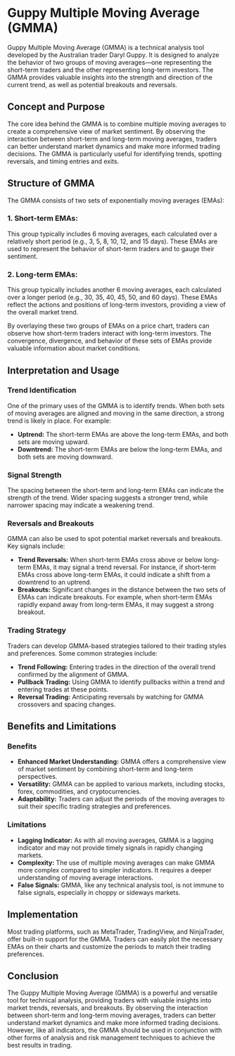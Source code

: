 # Guppy Multiple Moving Average (GMMA)

Guppy Multiple Moving Average (GMMA) is a technical analysis tool developed by the Australian trader Daryl Guppy. It is designed to analyze the behavior of two groups of moving averages—one representing the short-term traders and the other representing long-term investors. The GMMA provides valuable insights into the strength and direction of the current trend, as well as potential breakouts and reversals.

## Concept and Purpose

The core idea behind the GMMA is to combine multiple moving averages to create a comprehensive view of market sentiment. By observing the interaction between short-term and long-term moving averages, traders can better understand market dynamics and make more informed trading decisions. The GMMA is particularly useful for identifying trends, spotting reversals, and timing entries and exits.

## Structure of GMMA

The GMMA consists of two sets of exponentially moving averages (EMAs):

### 1. Short-term EMAs: 
This group typically includes 6 moving averages, each calculated over a relatively short period (e.g., 3, 5, 8, 10, 12, and 15 days). These EMAs are used to represent the behavior of short-term traders and to gauge their sentiment.

### 2. Long-term EMAs:
This group typically includes another 6 moving averages, each calculated over a longer period (e.g., 30, 35, 40, 45, 50, and 60 days). These EMAs reflect the actions and positions of long-term investors, providing a view of the overall market trend.

By overlaying these two groups of EMAs on a price chart, traders can observe how short-term traders interact with long-term investors. The convergence, divergence, and behavior of these sets of EMAs provide valuable information about market conditions.

## Interpretation and Usage

### Trend Identification

One of the primary uses of the GMMA is to identify trends. When both sets of moving averages are aligned and moving in the same direction, a strong trend is likely in place. For example:

- **Uptrend:** The short-term EMAs are above the long-term EMAs, and both sets are moving upward.
- **Downtrend:** The short-term EMAs are below the long-term EMAs, and both sets are moving downward.

### Signal Strength

The spacing between the short-term and long-term EMAs can indicate the strength of the trend. Wider spacing suggests a stronger trend, while narrower spacing may indicate a weakening trend. 

### Reversals and Breakouts

GMMA can also be used to spot potential market reversals and breakouts. Key signals include:

- **Trend Reversals:** When short-term EMAs cross above or below long-term EMAs, it may signal a trend reversal. For instance, if short-term EMAs cross above long-term EMAs, it could indicate a shift from a downtrend to an uptrend.
- **Breakouts:** Significant changes in the distance between the two sets of EMAs can indicate breakouts. For example, when short-term EMAs rapidly expand away from long-term EMAs, it may suggest a strong breakout.

### Trading Strategy

Traders can develop GMMA-based strategies tailored to their trading styles and preferences. Some common strategies include:

- **Trend Following:** Entering trades in the direction of the overall trend confirmed by the alignment of GMMA.
- **Pullback Trading:** Using GMMA to identify pullbacks within a trend and entering trades at these points.
- **Reversal Trading:** Anticipating reversals by watching for GMMA crossovers and spacing changes.

## Benefits and Limitations

### Benefits

- **Enhanced Market Understanding:** GMMA offers a comprehensive view of market sentiment by combining short-term and long-term perspectives.
- **Versatility:** GMMA can be applied to various markets, including stocks, forex, commodities, and cryptocurrencies.
- **Adaptability:** Traders can adjust the periods of the moving averages to suit their specific trading strategies and preferences.

### Limitations

- **Lagging Indicator:** As with all moving averages, GMMA is a lagging indicator and may not provide timely signals in rapidly changing markets.
- **Complexity:** The use of multiple moving averages can make GMMA more complex compared to simpler indicators. It requires a deeper understanding of moving average interactions.
- **False Signals:** GMMA, like any technical analysis tool, is not immune to false signals, especially in choppy or sideways markets.

## Implementation

Most trading platforms, such as MetaTrader, TradingView, and NinjaTrader, offer built-in support for the GMMA. Traders can easily plot the necessary EMAs on their charts and customize the periods to match their trading preferences.

## Conclusion

The Guppy Multiple Moving Average (GMMA) is a powerful and versatile tool for technical analysis, providing traders with valuable insights into market trends, reversals, and breakouts. By observing the interaction between short-term and long-term moving averages, traders can better understand market dynamics and make more informed trading decisions. However, like all indicators, the GMMA should be used in conjunction with other forms of analysis and risk management techniques to achieve the best results in trading.